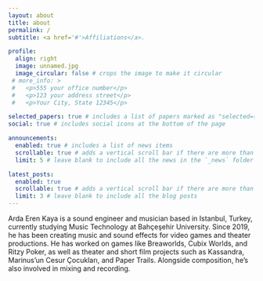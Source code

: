 ```yaml
---
layout: about
title: about
permalink: /
subtitle: <a href='#'>Affiliations</a>.

profile:
  align: right
  image: unnamed.jpg
  image_circular: false # crops the image to make it circular
 # more_info: >
 #   <p>555 your office number</p>
 #   <p>123 your address street</p>
 #   <p>Your City, State 12345</p>

selected_papers: true # includes a list of papers marked as "selected={true}"
social: true # includes social icons at the bottom of the page

announcements:
  enabled: true # includes a list of news items
  scrollable: true # adds a vertical scroll bar if there are more than 3 news items
  limit: 5 # leave blank to include all the news in the `_news` folder

latest_posts:
  enabled: true
  scrollable: true # adds a vertical scroll bar if there are more than 3 new posts items
  limit: 3 # leave blank to include all the blog posts
---
```


Arda Eren Kaya is a sound engineer and musician based in Istanbul, Turkey, currently studying Music Technology at Bahçeşehir University.
Since 2019, he has been creating music and sound effects for video games and theater productions.
He has worked on games like Breaworlds, Cubix Worlds, and Ritzy Poker, as well as theater and short film projects such as Kassandra, Marinus’un Cesur Çocukları, and Paper Trails. Alongside composition, he’s also involved in mixing and recording.
